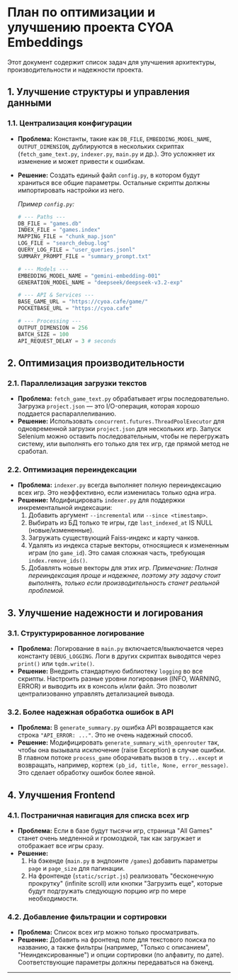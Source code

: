 # План по оптимизации и улучшению проекта CYOA Embeddings

Этот документ содержит список задач для улучшения архитектуры, производительности и надежности проекта.

## 1. Улучшение структуры и управления данными

### 1.1. Централизация конфигурации

-   **Проблема:** Константы, такие как `DB_FILE`, `EMBEDDING_MODEL_NAME`, `OUTPUT_DIMENSION`, дублируются в нескольких скриптах (`fetch_game_text.py`, `indexer.py`, `main.py` и др.). Это усложняет их изменение и может привести к ошибкам.
-   **Решение:** Создать единый файл `config.py`, в котором будут храниться все общие параметры. Остальные скрипты должны импортировать настройки из него.

    *Пример `config.py`:*
    ```python
    # --- Paths ---
    DB_FILE = "games.db"
    INDEX_FILE = "games.index"
    MAPPING_FILE = "chunk_map.json"
    LOG_FILE = "search_debug.log"
    QUERY_LOG_FILE = "user_queries.jsonl"
    SUMMARY_PROMPT_FILE = "summary_prompt.txt"

    # --- Models ---
    EMBEDDING_MODEL_NAME = "gemini-embedding-001"
    GENERATION_MODEL_NAME = "deepseek/deepseek-v3.2-exp"

    # --- API & Services ---
    BASE_GAME_URL = "https://cyoa.cafe/game/"
    POCKETBASE_URL = "https://cyoa.cafe"

    # --- Processing ---
    OUTPUT_DIMENSION = 256
    BATCH_SIZE = 100
    API_REQUEST_DELAY = 3 # seconds
    ```



## 2. Оптимизация производительности

### 2.1. Параллелизация загрузки текстов

-   **Проблема:** `fetch_game_text.py` обрабатывает игры последовательно. Загрузка `project.json` — это I/O-операция, которая хорошо поддается распараллеливанию.
-   **Решение:** Использовать `concurrent.futures.ThreadPoolExecutor` для одновременной загрузки `project.json` для нескольких игр. Запуск Selenium можно оставить последовательным, чтобы не перегружать систему, или выполнять его только для тех игр, где прямой метод не сработал.

### 2.2. Оптимизация переиндексации

-   **Проблема:** `indexer.py` всегда выполняет полную переиндексацию всех игр. Это неэффективно, если изменилась только одна игра.
-   **Решение:** Модифицировать `indexer.py` для поддержки инкрементальной индексации:
    1.  Добавить аргумент `--incremental` или `--since <timestamp>`.
    2.  Выбирать из БД только те игры, где `last_indexed_at` IS NULL (новые/измененные).
    3.  Загружать существующий Faiss-индекс и карту чанков.
    4.  Удалять из индекса старые векторы, относящиеся к измененным играм (по `game_id`). Это самая сложная часть, требующая `index.remove_ids()`.
    5.  Добавлять новые векторы для этих игр.
    *Примечание: Полная переиндексация проще и надежнее, поэтому эту задачу стоит выполнять, только если производительность станет реальной проблемой.*

## 3. Улучшение надежности и логирования

### 3.1. Структурированное логирование

-   **Проблема:** Логирование в `main.py` включается/выключается через константу `DEBUG_LOGGING`. Логи в других скриптах выводятся через `print()` или `tqdm.write()`.
-   **Решение:** Внедрить стандартную библиотеку `logging` во все скрипты. Настроить разные уровни логирования (INFO, WARNING, ERROR) и выводить их в консоль и/или файл. Это позволит централизованно управлять детализацией вывода.

### 3.2. Более надежная обработка ошибок в API

-   **Проблема:** В `generate_summary.py` ошибка API возвращается как строка `"API_ERROR: ..."`. Это не очень надежный способ.
-   **Решение:** Модифицировать `generate_summary_with_openrouter` так, чтобы она вызывала исключение (raise Exception) в случае ошибки. В главном потоке `process_game` оборачивать вызов в `try...except` и возвращать, например, кортеж `(pb_id, title, None, error_message)`. Это сделает обработку ошибок более явной.

## 4. Улучшения Frontend

### 4.1. Постраничная навигация для списка всех игр

-   **Проблема:** Если в базе будут тысячи игр, страница "All Games" станет очень медленной и громоздкой, так как загружает и отображает все игры сразу.
-   **Решение:**
    1.  На бэкенде (`main.py` в эндпоинте `/games`) добавить параметры `page` и `page_size` для пагинации.
    2.  На фронтенде (`static/script.js`) реализовать "бесконечную прокрутку" (infinite scroll) или кнопки "Загрузить еще", которые будут подгружать следующую порцию игр по мере необходимости.

### 4.2. Добавление фильтрации и сортировки

-   **Проблема:** Список всех игр можно только просматривать.
-   **Решение:** Добавить на фронтенд поле для текстового поиска по названию, а также фильтры (например, "Только с описанием", "Неиндексированные") и опции сортировки (по алфавиту, по дате). Соответствующие параметры должны передаваться на бэкенд.

---

